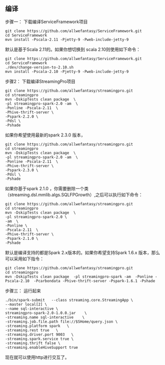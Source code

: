 ## 编译

步骤一： 下载编译ServiceFramework项目

```
git clone https://github.com/allwefantasy/ServiceFramework.git
cd ServiceFramework
mvn install -Pscala-2.11 -Pjetty-9 -Pweb-include-jetty-9
```
默认是基于Scala 2.11的。如果你想切换到 scala 2.10则使用如下命令：

```
git clone https://github.com/allwefantasy/ServiceFramework.git
cd ServiceFramework
./dev/change-version-to-2.10.sh
mvn install -Pscala-2.10 -Pjetty-9 -Pweb-include-jetty-9
```

步骤2： 下载编译StreamingPro项目

```
git clone https://github.com/allwefantasy/streamingpro.git
cd streamingpro
mvn -DskipTests clean package  \
-pl streamingpro-spark-2.0 -am  \
-Ponline -Pscala-2.11  \
-Phive-thrift-server \
-Pspark-2.2.0 \
-Pdsl \
-Pshade 

```

如果你希望使用最新的spark 2.3.0 版本，

```
git clone https://github.com/allwefantasy/streamingpro.git
cd streamingpro
mvn -DskipTests clean package  \
-pl streamingpro-spark-2.0 -am  \
-Ponline -Pscala-2.11  \
-Phive-thrift-server \
-Pspark-2.3.0 \
-Pdsl \
-Pshade 

```

如果你基于spark 2.1.0 ，你需要删除一个类（streaming.dsl.mmlib.algs.SQLFPGrowth）,之后可以执行如下命令：

```
git clone https://github.com/allwefantasy/streamingpro.git
cd streamingpro
mvn -DskipTests clean package  \
-pl streamingpro-spark-2.0 \
-am  \
-Ponline \
-Pscala-2.11  \
-Phive-thrift-server \
-Pspark-2.1.0 \
-Pshade

```

默认是编译支持的都是Spark 2.x版本的。如果你希望支持Spark 1.6.x 版本，那么可以采用如下指令：

```
git clone https://github.com/allwefantasy/streamingpro.git
cd streamingpro
mvn -DskipTests clean package  -pl streamingpro-spark -am  -Ponline -Pscala-2.10  -Pcarbondata -Phive-thrift-server -Pspark-1.6.1 -Pshade
```

步骤三： 运行起来

```
./bin/spark-submit   --class streaming.core.StreamingApp \
--master local[2] \
--name sql-interactive \
streamingpro-spark-2.0-1.0.0.jar    \
-streaming.name sql-interactive    \
-streaming.job.file.path file://$SHome/query.json \
-streaming.platform spark   \
-streaming.rest true   \
-streaming.driver.port 9003   \
-streaming.spark.service true \
-streaming.thrift false \
-streaming.enableHiveSupport true
```

现在就可以使用http进行交互了。